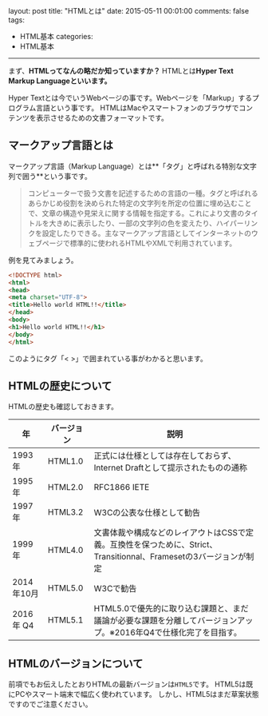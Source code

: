 layout: post
title: "HTMLとは"
date: 2015-05-11 00:01:00
comments: false
tags: 
- HTML基本
categories: 
- HTML基本
---
<!-- more -->

まず、**HTMLってなんの略だか知っていますか？** 
HTMLとは**Hyper Text Markup Languageといいます。**

Hyper Textとは今でいうWebページの事です。Webページを「Markup」するプログラム言語という事です。
HTMLはMacやスマートフォンのブラウザでコンテンツを表示させるための文書フォーマットです。

## マークアップ言語とは

マークアップ言語（Markup Language）とは**「タグ」と呼ばれる特別な文字列で囲う**という事です。

> コンピューターで扱う文書を記述するための言語の一種。タグと呼ばれるあらかじめ役割を決められた特定の文字列を所定の位置に埋め込むことで、文章の構造や見栄えに関する情報を指定する。これにより文書のタイトルを大きめに表示したり、一部の文字列の色を変えたり、ハイパーリンクを設定したりできる。主なマークアップ言語としてインターネットのウェブページで標準的に使われるHTMLやXMLで利用されています。

例を見てみましょう。

```html
<!DOCTYPE html>
<html>
<head>
<meta charset="UTF-8">
<title>Hello world HTML!!</title>
</head>
<body>
<h1>Hello world HTML!!</h1>　
</body>
</html>
```

このようにタグ「< >」で囲まれている事がわかると思います。

## HTMLの歴史について

HTMLの歴史も確認しておきます。

|年|バージョン|説明|
|--|---|---|
|1993年| HTML1.0  | 正式には仕様としては存在しておらず、Internet Draftとして提示されたものの通称|
|1995年|HTML2.0|RFC1866 IETE|
|1997年|HTML3.2|W3Cの公表な仕様として勧告|
|1999年|HTML4.0|文書体裁や構成などのレイアウトはCSSで定義。互換性を保つために、Strict、Transitionnal、Framesetの3バージョンが制定|
|2014年10月|HTML5.0|W3Cで勧告|
|2016年 Q4|HTML5.1|HTML5.0で優先的に取り込む課題と、まだ議論が必要な課題を分離してバージョンアップ。※2016年Q4で仕様化完了を目指す。|

## HTMLのバージョンについて

前項でもお伝えしたとおりHTMLの最新バージョンは`HTML5`です。
HTML5は既にPCやスマート端末で幅広く使われています。
しかし、HTML5はまだ草案状態ですのでご注意ください。